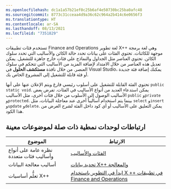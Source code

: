 ```yaml
---
ms.openlocfilehash: dc1a1a57b21ef0c25b6af4e50730bc25ba0afc48
ms.sourcegitcommit: 8773c31cceaa4d9a36c62c964a2b414c6e0656f3
ms.translationtype: HT
ms.contentlocale: ar-SA
ms.lasthandoff: 08/13/2021
ms.locfileid: "7351829"
---
```

تستخدم فئات تطبيقات Finance and Operations لغة تطوير X++ وهي لغة برمجة موجهة للكائنات. تحتوي الفئات على بيانات تحدد حالة الكائن والأساليب التي تحدد سلوك الكائن. تحتوي العناصر مثل الجداول والنماذج على فئات خارج جاهزة للتشغيل. يمكن تعديل هذه العناصر من خلال الامتداد لإضافة المزيد من الأساليب التي تتحكم في سلوك العنصر. من خلال نافذة **مستكشف الحلول** في Visual Studio، يمكنك إضافة فئة جديدة أو فئة قابلة للتشغيل إلى المشروع الخاص بك. 

تحتوي الفئة القابلة للتشغيل على أسلوب رئيسي فارغ ويتم الإعلان عنها على أنها `public static void`. يمكن استدعاء العديد من أنواع الأساليب في الفئات. تفرض بعض الأساليب الوصول إلى الأسلوب من خلال فئات أخرى، مثل الأساليب `public` و`private` و`protected`. بينما يتم استخدام أساليباً أخرى عند معاجلة البيانات، مثل `select` و`insert` و`update` و`delete`. يمكن التعليق على الأساليب أو أي كود داخل الفئة لشرح الغرض من هذا الكود.

## <a name="links-to-related-modules-and-sites-for-specific-topics"></a>ارتباطات لوحدات نمطية ذات صلة لموضوعات معينة


| الموضوع | الارتباط |
 | ------------- | ------------- |
 | نظره عامة على أنواع وأساليب فئات متعددة| [الفئات والأساليب](/dynamics365/fin-ops-core/dev-itpro/dev-ref/xpp-classes-methods/?azure-portal=true)|
 | أساليب معالجة البيانات| [تحديد بيانات X++ والمعالجة](/dynamics365/fin-ops-core/dev-itpro/dev-ref/xpp-data-query/?azure-portal=true)|
| تعلُّم أساسيات X++| [ابدأ في التطوير باستخدام X ++ في تطبيقات Finance and Operations](/learn/modules/get-started-xpp-finance-operations/?azure-portal=true)|





